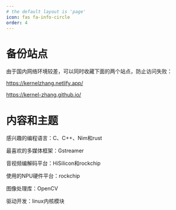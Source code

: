 ```yaml
---
# the default layout is 'page'
icon: fas fa-info-circle
order: 4
---
```


# 备份站点

由于国内网络环境较差，可以同时收藏下面的两个站点，防止访问失败： 

<https://kernelzhang.netlify.app/>  

<https://kernel-zhang.github.io/>  

# 内容和主题

感兴趣的编程语言：C、C++、Nim和rust

最喜欢的多媒体框架：Gstreamer

音视频编解码平台：HiSilicon和rockchip

使用的NPU硬件平台：rockchip

图像处理库：OpenCV

驱动开发：linux内核模块
